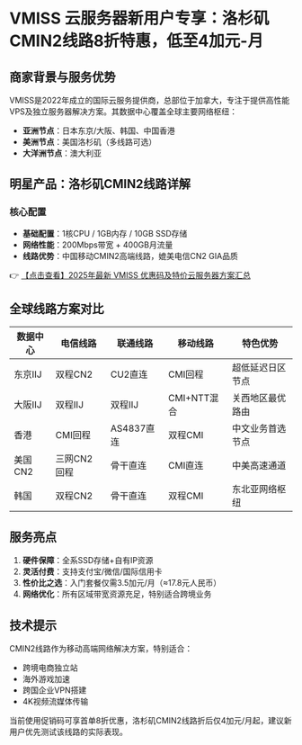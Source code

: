 # VMISS 云服务器新用户专享：洛杉矶CMIN2线路8折特惠，低至4加元-月

## 商家背景与服务优势

VMISS是2022年成立的国际云服务提供商，总部位于加拿大，专注于提供高性能VPS及独立服务器解决方案。其数据中心覆盖全球主要网络枢纽：

- **亚洲节点**：日本东京/大阪、韩国、中国香港
- **美洲节点**：美国洛杉矶（多线路可选）
- **大洋洲节点**：澳大利亚

## 明星产品：洛杉矶CMIN2线路详解

### 核心配置
- **基础配置**：1核CPU / 1GB内存 / 10GB SSD存储
- **网络性能**：200Mbps带宽 + 400GB月流量
- **线路优势**：中国移动CMIN2高端线路，媲美电信CN2 GIA品质

👉 [【点击查看】2025年最新 VMISS 优惠码及特价云服务器方案汇总](https://bit.ly/Vmiss)

## 全球线路方案对比

| 数据中心   | 电信线路       | 联通线路       | 移动线路       | 特色优势               |
|------------|----------------|----------------|----------------|------------------------|
| 东京IIJ    | 双程CN2        | CU2直连        | CMI回程        | 超低延迟日区节点       |
| 大阪IIJ    | 双程IIJ        | 双程IIJ        | CMI+NTT混合    | 关西地区最优路由       |
| 香港       | CMI回程        | AS4837直连     | 双程CMI        | 中文业务首选节点       |
| 美国CN2    | 三网CN2回程    | 骨干直连       | CMI直连        | 中美高速通道           |
| 韩国       | 双程CN2        | 骨干直连       | 双程CMI        | 东北亚网络枢纽         |

## 服务亮点
1. **硬件保障**：全系SSD存储+自有IP资源
2. **灵活付费**：支持支付宝/微信/国际信用卡
3. **性价比之选**：入门套餐仅需3.5加元/月（≈17.8元人民币）
4. **网络优化**：所有区域带宽资源充足，特别适合跨境业务

## 技术提示
CMIN2线路作为移动高端网络解决方案，特别适合：
- 跨境电商独立站
- 海外游戏加速
- 跨国企业VPN搭建
- 4K视频流媒体传输

当前使用促销码可享首单8折优惠，洛杉矶CMIN2线路折后仅4加元/月起，建议新用户优先测试该线路的实际表现。
